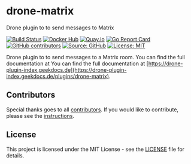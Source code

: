 # drone-matrix

Drone plugin to to send messages to Matrix

[![Build Status](https://img.shields.io/drone/build/thegeeklab/drone-matrix?logo=drone&server=https%3A%2F%2Fdrone.thegeeklab.de)](https://drone.thegeeklab.de/thegeeklab/drone-matrix)
[![Docker Hub](https://img.shields.io/badge/dockerhub-latest-blue.svg?logo=docker&logoColor=white)](https://hub.docker.com/r/thegeeklab/drone-matrix)
[![Quay.io](https://img.shields.io/badge/quay-latest-blue.svg?logo=docker&logoColor=white)](https://quay.io/repository/thegeeklab/drone-matrix)
[![Go Report Card](https://goreportcard.com/badge/github.com/thegeeklab/drone-matrix)](https://goreportcard.com/report/github.com/thegeeklab/drone-matrix)
[![GitHub contributors](https://img.shields.io/github/contributors/thegeeklab/drone-matrix)](https://github.com/thegeeklab/drone-matrix/graphs/contributors)
[![Source: GitHub](https://img.shields.io/badge/source-github-blue.svg?logo=github&logoColor=white)](https://github.com/thegeeklab/drone-matrix)
[![License: MIT](https://img.shields.io/github/license/thegeeklab/drone-matrix)](https://github.com/thegeeklab/drone-matrix/blob/main/LICENSE)

Drone plugin to to send messages to a Matrix room. You can find the full documentation at You can find the full documentation at [https://drone-plugin-index.geekdocs.de](https://drone-plugin-index.geekdocs.de/plugins/drone-matrix).

## Contributors

Special thanks goes to all [contributors](https://github.com/thegeeklab/drone-matrix/graphs/contributors). If you would like to contribute,
please see the [instructions](https://github.com/thegeeklab/drone-matrix/blob/main/CONTRIBUTING.md).

## License

This project is licensed under the MIT License - see the [LICENSE](https://github.com/thegeeklab/drone-matrix/blob/main/LICENSE) file for details.
